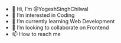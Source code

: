 - 👋 Hi, I’m @YogeshSinghChilwal
- 👀 I’m interested in Coding
- 🌱 I’m currently learning Web Development
- 💞️ I’m looking to collaborate on Frontend
- 📫 How to reach me 

<!---
YogeshSinghChilwal/YogeshSinghChilwal is a ✨ special ✨ repository because its `README.md` (this file) appears on your GitHub profile.
You can click the Preview link to take a look at your changes.
--->
